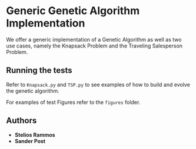 # Generic Genetic Algorithm Implementation


We offer a generic implementation of a Genetic Algorithm as well as two use cases, namely the Knapsack Problem and the Traveling Salesperson Problem. 


## Running the tests

Refer to `Knapsack.py` and `TSP.py` to see examples of how to build and evolve the genetic algorithm.

For examples of test Figures refer to the `figures` folder.

## Authors

* **Stelios Rammos**
* **Sander Post**
 
